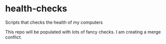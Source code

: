 # health-checks
Scripts that checks the health of my computers

This repo will be populated with lots of fancy checks.
I am creating a merge conflict.
